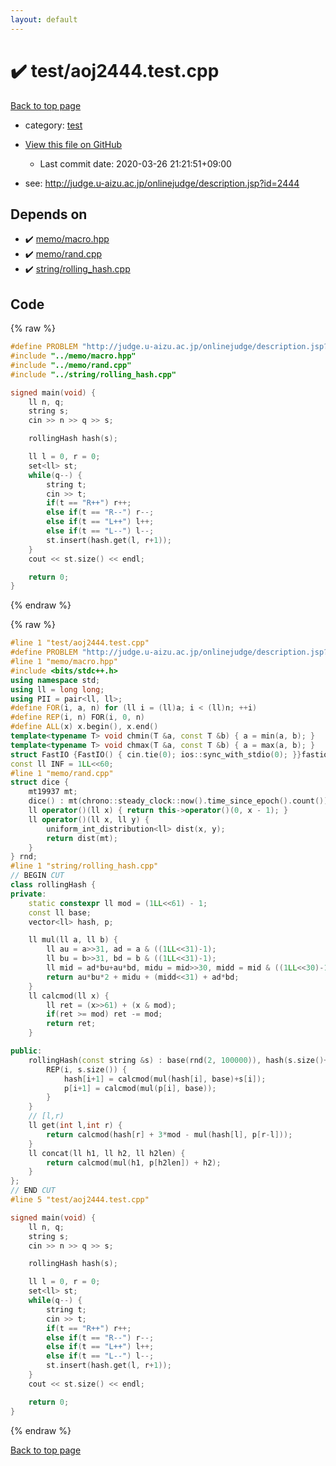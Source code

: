```yaml
---
layout: default
---
```


<!-- mathjax config similar to math.stackexchange -->
<script type="text/javascript" async
  src="https://cdnjs.cloudflare.com/ajax/libs/mathjax/2.7.5/MathJax.js?config=TeX-MML-AM_CHTML">
</script>
<script type="text/x-mathjax-config">
  MathJax.Hub.Config({
    TeX: { equationNumbers: { autoNumber: "AMS" }},
    tex2jax: {
      inlineMath: [ ['$','$'] ],
      processEscapes: true
    },
    "HTML-CSS": { matchFontHeight: false },
    displayAlign: "left",
    displayIndent: "2em"
  });
</script>

<script type="text/javascript" src="https://cdnjs.cloudflare.com/ajax/libs/jquery/3.4.1/jquery.min.js"></script>
<script src="https://cdn.jsdelivr.net/npm/jquery-balloon-js@1.1.2/jquery.balloon.min.js" integrity="sha256-ZEYs9VrgAeNuPvs15E39OsyOJaIkXEEt10fzxJ20+2I=" crossorigin="anonymous"></script>
<script type="text/javascript" src="../../assets/js/copy-button.js"></script>
<link rel="stylesheet" href="../../assets/css/copy-button.css" />


# :heavy_check_mark: test/aoj2444.test.cpp

<a href="../../index.html">Back to top page</a>

* category: <a href="../../index.html#098f6bcd4621d373cade4e832627b4f6">test</a>
* <a href="{{ site.github.repository_url }}/blob/master/test/aoj2444.test.cpp">View this file on GitHub</a>
    - Last commit date: 2020-03-26 21:21:51+09:00


* see: <a href="http://judge.u-aizu.ac.jp/onlinejudge/description.jsp?id=2444">http://judge.u-aizu.ac.jp/onlinejudge/description.jsp?id=2444</a>


## Depends on

* :heavy_check_mark: <a href="../../library/memo/macro.hpp.html">memo/macro.hpp</a>
* :heavy_check_mark: <a href="../../library/memo/rand.cpp.html">memo/rand.cpp</a>
* :heavy_check_mark: <a href="../../library/string/rolling_hash.cpp.html">string/rolling_hash.cpp</a>


## Code

<a id="unbundled"></a>
{% raw %}
```cpp
#define PROBLEM "http://judge.u-aizu.ac.jp/onlinejudge/description.jsp?id=2444"
#include "../memo/macro.hpp"
#include "../memo/rand.cpp"
#include "../string/rolling_hash.cpp"

signed main(void) {
    ll n, q;
    string s;
    cin >> n >> q >> s;

    rollingHash hash(s);

    ll l = 0, r = 0;
    set<ll> st;
    while(q--) {
        string t;
        cin >> t;
        if(t == "R++") r++;
        else if(t == "R--") r--;
        else if(t == "L++") l++;
        else if(t == "L--") l--;
        st.insert(hash.get(l, r+1));
    }
    cout << st.size() << endl;

    return 0;
}
```
{% endraw %}

<a id="bundled"></a>
{% raw %}
```cpp
#line 1 "test/aoj2444.test.cpp"
#define PROBLEM "http://judge.u-aizu.ac.jp/onlinejudge/description.jsp?id=2444"
#line 1 "memo/macro.hpp"
#include <bits/stdc++.h>
using namespace std;
using ll = long long;
using PII = pair<ll, ll>;
#define FOR(i, a, n) for (ll i = (ll)a; i < (ll)n; ++i)
#define REP(i, n) FOR(i, 0, n)
#define ALL(x) x.begin(), x.end()
template<typename T> void chmin(T &a, const T &b) { a = min(a, b); }
template<typename T> void chmax(T &a, const T &b) { a = max(a, b); }
struct FastIO {FastIO() { cin.tie(0); ios::sync_with_stdio(0); }}fastiofastio;
const ll INF = 1LL<<60;
#line 1 "memo/rand.cpp"
struct dice {
    mt19937 mt;
    dice() : mt(chrono::steady_clock::now().time_since_epoch().count()) {}
    ll operator()(ll x) { return this->operator()(0, x - 1); }
    ll operator()(ll x, ll y) {
        uniform_int_distribution<ll> dist(x, y);
        return dist(mt);
    }
} rnd;
#line 1 "string/rolling_hash.cpp"
// BEGIN CUT
class rollingHash {
private:
    static constexpr ll mod = (1LL<<61) - 1;
    const ll base;
    vector<ll> hash, p;

    ll mul(ll a, ll b) {
        ll au = a>>31, ad = a & ((1LL<<31)-1);
        ll bu = b>>31, bd = b & ((1LL<<31)-1);
        ll mid = ad*bu+au*bd, midu = mid>>30, midd = mid & ((1LL<<30)-1);
        return au*bu*2 + midu + (midd<<31) + ad*bd;
    }
    ll calcmod(ll x) {
        ll ret = (x>>61) + (x & mod);
        if(ret >= mod) ret -= mod;
        return ret;
    }

public:
    rollingHash(const string &s) : base(rnd(2, 100000)), hash(s.size()+1), p(s.size()+1,1) {
        REP(i, s.size()) {
            hash[i+1] = calcmod(mul(hash[i], base)+s[i]);
            p[i+1] = calcmod(mul(p[i], base));
        }
    }
    // [l,r)
    ll get(int l,int r) {
        return calcmod(hash[r] + 3*mod - mul(hash[l], p[r-l]));
    }
    ll concat(ll h1, ll h2, ll h2len) {
        return calcmod(mul(h1, p[h2len]) + h2);
    }
};
// END CUT
#line 5 "test/aoj2444.test.cpp"

signed main(void) {
    ll n, q;
    string s;
    cin >> n >> q >> s;

    rollingHash hash(s);

    ll l = 0, r = 0;
    set<ll> st;
    while(q--) {
        string t;
        cin >> t;
        if(t == "R++") r++;
        else if(t == "R--") r--;
        else if(t == "L++") l++;
        else if(t == "L--") l--;
        st.insert(hash.get(l, r+1));
    }
    cout << st.size() << endl;

    return 0;
}

```
{% endraw %}

<a href="../../index.html">Back to top page</a>


